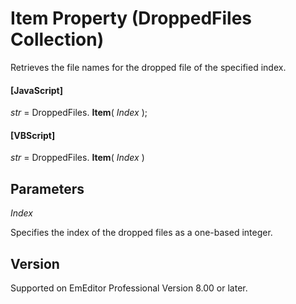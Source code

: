 # Item Property (DroppedFiles Collection)

Retrieves the file names for the dropped file of the specified index.

#### \[JavaScript\]

_str_ = DroppedFiles. **Item**( _Index_ );

#### \[VBScript\]

_str_ = DroppedFiles. **Item**( _Index_ )

## Parameters

_Index_

Specifies the index of the dropped files as a one-based integer.

## Version

Supported on EmEditor Professional Version 8.00 or later.
